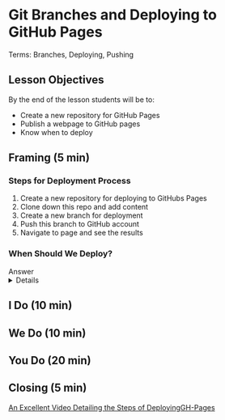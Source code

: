 # Git Branches and Deploying to GitHub Pages
Terms: Branches, Deploying, Pushing
## Lesson Objectives
By the end of the lesson students will be to:
- Create a new repository for GitHub Pages
- Publish a webpage to GitHub pages
- Know when to deploy

## Framing (5 min)

### Steps for Deployment Process

<!-- These will be conceptual, not mechanical -->
1. Create a new repository for deploying to GitHubs Pages
2. Clone down this repo and add content
3. Create a new branch for deployment
4. Push this branch to GitHub account
5. Navigate to page and see the results

 <!-- CFU -->

<!--Expectation: By the end of the framing, all they should know are the steps involved in the deployment process -->

<!-- The LO of actually deploying will occur during the Individual Practice -->

<!-- Do Sampling Cold Calls: Have students close laptops and recall steps of the deployment process after having given them 30 seconds to memorize, more assessment than test, keep it informal -->

### When Should We Deploy?

<summary>
Answer
<details>
EARLY AND OFTEN!!!
</details>
</summary>


## I Do (10 min)

<!-- I do the mechanical steps, while frame what I am conceptually -->

<!-- Consider having students keeping their laptops closed just be a bonus  -->

<!-- Sampling Cold Calls Again: What's my first step here? Don't correct until everyone answers -->


## We Do (10 min)

<!-- I do the conceptual, student tell me mechanically what I should be doing -->

<!-- Have students recall where to go  etc -->
<!-- Identify steps -->


<!-- Assuming 6 steps, do 1, 2, 3 steps -->

## You Do (20 min)

<!-- 4, 5, 6 -->

## Closing (5 min)
[An Excellent Video Detailing the Steps of DeployingGH-Pages](https://www.youtube.com/watch?v=6Dp5vos4zGI&index=2&list=PLae1he6d1WIlAWnbAMIWFzL0ibaKr4q-P)
